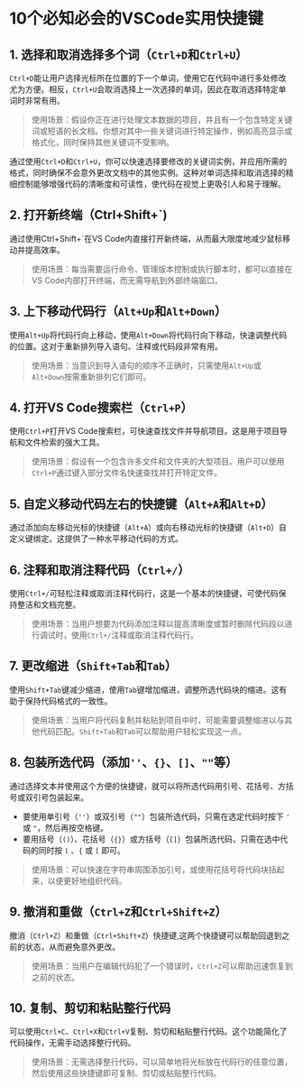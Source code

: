 #  10个必知必会的VSCode实用快捷键

## **1. 选择和取消选择多个词（`Ctrl+D`和`Ctrl+U`）**

`Ctrl+D`能让用户选择光标所在位置的下一个单词，使用它在代码中进行多处修改尤为方便。相反，`Ctrl+U`会取消选择上一次选择的单词，因此在取消选择特定单词时非常有用。

> 使用场景：假设你正在进行处理文本数据的项目，并且有一个包含特定关键词或短语的长文档。你想对其中一些关键词进行特定操作，例如高亮显示或格式化，同时保持其他关键词不受影响。

通过使用`Ctrl+D`和`Ctrl+U`，你可以快速选择要修改的关键词实例，并应用所需的格式，同时确保不会意外更改文档中的其他实例。这种对单词选择和取消选择的精细控制能够增强代码的清晰度和可读性，使代码在视觉上更吸引人和易于理解。

## **2. 打开新终端（Ctrl+Shift+`)**

通过使用Ctrl+Shift+`在VS Code内直接打开新终端，从而最大限度地减少鼠标移动并提高效率。

> 使用场景：每当需要运行命令、管理版本控制或执行脚本时，都可以直接在VS Code内部打开终端，而无需导航到外部终端窗口。

## **3. 上下移动代码行（`Alt+Up`和`Alt+Down`）**

使用`Alt+Up`将代码行向上移动，使用`Alt+Down`将代码行向下移动，快速调整代码的位置。这对于重新排列导入语句、注释或代码段非常有用。

> 使用场景：当意识到导入语句的顺序不正确时，只需使用`Alt+Up`或`Alt+Down`按需重新排列它们即可。

## **4. 打开VS Code搜索栏（`Ctrl+P`）**

使用`Ctrl+P`打开VS Code搜索栏，可快速查找文件并导航项目。这是用于项目导航和文件检索的强大工具。

> 使用场景：假设有一个包含许多文件和文件夹的大型项目。用户可以使用`Ctrl+P`通过键入部分文件名快速查找并打开特定文件。

## **5. 自定义移动代码左右的快捷键（`Alt+A`和`Alt+D`）**

通过添加向左移动光标的快捷键（`Alt+A`）或向右移动光标的快捷键（`Alt+D`）自定义键绑定。这提供了一种水平移动代码的方式。

## **6. 注释和取消注释代码（`Ctrl+/`）**

使用`Ctrl+/`可轻松注释或取消注释代码行，这是一个基本的快捷键，可使代码保持整洁和文档完整。

> 使用场景：当用户想要为代码添加注释以提高清晰度或暂时删除代码段以进行调试时，使用`Ctrl+/`注释或取消注释代码行。

## **7. 更改缩进（`Shift+Tab`和`Tab`）**

使用`Shift+Tab`键减少缩进，使用`Tab`键增加缩进，调整所选代码块的缩进。这有助于保持代码格式的一致性。

> 使用场景：当用户将代码复制并粘贴到项目中时，可能需要调整缩进以与其他代码匹配。`Shift+Tab`和`Tab`可以帮助用户轻松实现这一点。

## **8. 包装所选代码（添加`''`、`{}`、`[]`、`""`等）**

通过选择文本并使用这个方便的快捷键，就可以将所选代码用引号、花括号、方括号或双引号包装起来。

- 要使用单引号（`''`）或双引号（`""`）包装所选代码，只需在选定代码时按下 `'` 或 `"`，然后再按空格键。
- 要用括号（`()`）、花括号（`{}`）或方括号（`[]`）包装所选代码，只需在选中代码的同时按 `(` 、`{` 或 `[` 即可。

> 使用场景：可以快速在字符串周围添加引号，或使用花括号将代码块括起来，以便更好地组织代码。

## **9. 撤消和重做（`Ctrl+Z`和`Ctrl+Shift+Z`）**

撤消（`Ctrl+Z`）和重做（`Ctrl+Shift+Z`）快捷键,这两个快捷键可以帮助回退到之前的状态，从而避免意外更改。

> 使用场景：当用户在编辑代码犯了一个错误时，`Ctrl+Z`可以帮助迅速恢复到之前的状态。

## **10. 复制、剪切和粘贴整行代码**

可以使用`Ctrl+C`、`Ctrl+X`和`Ctrl+V`复制、剪切和粘贴整行代码。这个功能简化了代码操作，无需手动选择整行代码。

> 使用场景：无需选择整行代码，可以简单地将光标放在代码行的任意位置，然后使用这些快捷键即可复制、剪切或粘贴整行代码。